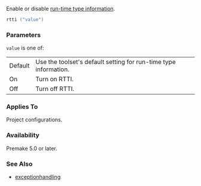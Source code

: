Enable or disable [run-time type information](https://en.wikipedia.org/wiki/Run-time_type_information).

```lua
rtti ("value")
```

### Parameters ###

`value` is one of:

|         |                                                   |
|---------|---------------------------------------------------|
| Default | Use the toolset's default setting for run-time type information. |
| On      | Turn on RTTI.                                     |
| Off     | Turn off RTTI.                                    |


### Applies To ###

Project configurations.


### Availability ###

Premake 5.0 or later.


### See Also ###

* [exceptionhandling](exceptionhandling.md)
